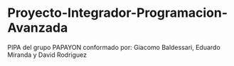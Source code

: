 # Proyecto-Integrador-Programacion-Avanzada
PIPA del grupo PAPAYON conformado por:
Giacomo Baldessari, 
Eduardo Miranda y 
David Rodriguez
